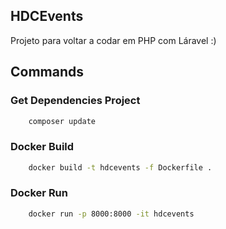 ## HDCEvents

Projeto para voltar a codar em PHP com Láravel :)


## Commands

### Get Dependencies Project
```sh
    composer update  
```

### Docker Build
```sh
    docker build -t hdcevents -f Dockerfile .  
```

### Docker Run
```sh
    docker run -p 8000:8000 -it hdcevents  
```

